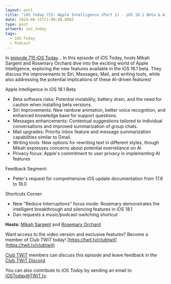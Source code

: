 ```yaml
---
layout: post
title: "iOS Today 715: Apple Intelligence (Part 1) - iOS 18.1 Beta & AI Features"
date: 2024-08-15T21:00:00.000Z
type: post
artwork: ios_today
tags:
  - iOS Today
  - Podcast
---
```

In [episode 715 iOS Today](https://twit.tv/shows/ios-today/episodes/715)...
In this episode of iOS Today, hosts Mikah Sargent and Rosemary Orchard dive into the exciting world of Apple Intelligence, exploring the new features available in the iOS 18.1 beta. They discuss the improvements to Siri, Messages, Mail, and writing tools, while also addressing the potential implications of these AI-driven features!

Apple Intelligence in iOS 18.1 Beta

*   Beta software risks: Potential instability, battery drain, and the need for caution when installing beta versions.
*   Siri improvements: New rainbow animation, better voice recognition, and enhanced knowledge base for support questions.
*   Messages enhancements: Contextual suggestions tailored to individual conversations and improved summarization of group chats.
*   Mail upgrades: Priority inbox feature and message summarization capabilities similar to Gmail.
*   Writing tools: New options for rewriting text in different styles, though Mikah expresses concerns about potential overreliance on AI
*   Privacy focus: Apple's commitment to user privacy in implementing AI features

Feedback Segment:

*   Peter's request for comprehensive iOS update documentation from 17.6 to 18.0

Shortcuts Corner:

*   New "Reduce Interruptions" focus mode: Rosemary demonstrates the intelligent breakthrough and silencing features in iOS 18.1
*   Dan requests a music/podcast-switching shortcut

**Hosts:** [Mikah Sargent](https://twit.tv/people/mikah-sargent) and [Rosemary Orchard](https://twit.tv/people/rosemary-orchard)

Want access to the video version and exclusive features? Become a member of Club TWiT today! [https://twit.tv/clubtwit](https://twit.tv/clubtwit)

[Club TWiT](https://twit.tv/clubtwit) members can discuss this episode and leave feedback in the [Club TWiT Discord](https://twit.memberful.com/account/discord/authorize).

You can also contribute to _iOS Today_ by sending an email to [iOSToday@TWiT.tv](mailto:iOSToday@TWiT.tv).